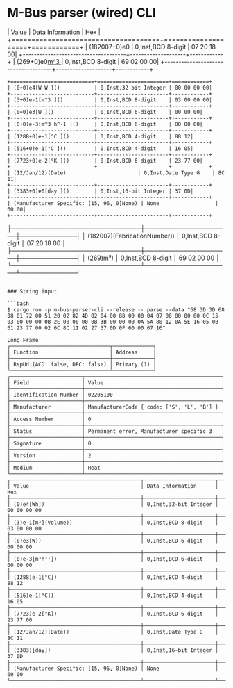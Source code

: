 # M-Bus parser (wired) CLI
| Value                               | Data Information   | Hex        |
+=====================================+====================+============+
| (182007+0)e0[](FabricationNumber, ) | 0,Inst,BCD 8-digit | 07 20 18 00|
+-------------------------------------+--------------------+------------+
| (269+0)e0[m^3 ]()                   | 0,Inst,BCD 8-digit | 69 02 00 00|
+-------------------------------------+--------------------+------------+
```
+===========================+=======================+============+
| (0+0)e4[W W ]()           | 0,Inst,32-bit Integer | 00 00 00 00|
+---------------------------+-----------------------+------------+
| (3+0)e-1[m^3 ]()          | 0,Inst,BCD 8-digit    | 03 00 00 00|
+---------------------------+-----------------------+------------+
| (0+0)e3[W ]()             | 0,Inst,BCD 6-digit    | 00 00 00|
+---------------------------+-----------------------+------------+
| (0+0)e-3[m^3 h^-1 ]()     | 0,Inst,BCD 6-digit    | 00 00 00|
+---------------------------+-----------------------+------------+
| (1288+0)e-1[°C ]()        | 0,Inst,BCD 4-digit    | 88 12|
+---------------------------+-----------------------+------------+
| (516+0)e-1[°C ]()         | 0,Inst,BCD 4-digit    | 16 05|
+---------------------------+-----------------------+------------+
| (7723+0)e-2[°K ]()        | 0,Inst,BCD 6-digit    | 23 77 00|
+---------------------------+-----------------------+------------+
| (12/Jan/12)(Date)                       | 0,Inst,Date Type G    | 8C 11|
+---------------------------+-----------------------+------------+
| (3383+0)e0[day ]()        | 0,Inst,16-bit Integer | 37 0D|
+---------------------------+-----------------------+------------+
| (Manufacturer Specific: [15, 96, 0]None) | None                  | 60 00|
+---------------------------+-----------------------+------------+
```
├──────────────────────────────┼────────────────────┼─────────────┤
│ (182007)(FabricationNumber)) │ 0,Inst,BCD 8-digit │ 07 20 18 00 │
├──────────────────────────────┼────────────────────┼─────────────┤
│ (269)[m³](Volume))           │ 0,Inst,BCD 8-digit │ 69 02 00 00 │
└──────────────────────────────┴────────────────────┴─────────────┘
```

### String input

```bash
$ cargo run -p m-bus-parser-cli --release -- parse --data "68 3D 3D 68 08 01 72 00 51 20 02 82 4D 02 04 00 88 00 00 04 07 00 00 00 00 0C 15 03 00 00 00 0B 2E 00 00 00 0B 3B 00 00 00 0A 5A 88 12 0A 5E 16 05 0B 61 23 77 00 02 6C 8C 11 02 27 37 0D 0F 60 00 67 16"

Long Frame
┌────────────────────────────────┬─────────────┐
│ Function                       │ Address     │
├────────────────────────────────┼─────────────┤
│ RspUd (ACD: false, DFC: false) │ Primary (1) │
└────────────────────────────────┴─────────────┘
┌───────────────────────┬────────────────────────────────────────────┐
│ Field                 │ Value                                      │
├───────────────────────┼────────────────────────────────────────────┤
│ Identification Number │ 02205100                                   │
├───────────────────────┼────────────────────────────────────────────┤
│ Manufacturer          │ ManufacturerCode { code: ['S', 'L', 'B'] } │
├───────────────────────┼────────────────────────────────────────────┤
│ Access Number         │ 0                                          │
├───────────────────────┼────────────────────────────────────────────┤
│ Status                │ Permanent error, Manufacturer specific 3   │
├───────────────────────┼────────────────────────────────────────────┤
│ Signature             │ 0                                          │
├───────────────────────┼────────────────────────────────────────────┤
│ Version               │ 2                                          │
├───────────────────────┼────────────────────────────────────────────┤
│ Medium                │ Heat                                       │
└───────────────────────┴────────────────────────────────────────────┘
┌──────────────────────────────────────────┬───────────────────────┬─────────────┐
│ Value                                    │ Data Information      │ Hex         │
├──────────────────────────────────────────┼───────────────────────┼─────────────┤
│ (0)e4[Wh])                               │ 0,Inst,32-bit Integer │ 00 00 00 00 │
├──────────────────────────────────────────┼───────────────────────┼─────────────┤
│ (3)e-1[m³](Volume))                      │ 0,Inst,BCD 8-digit    │ 03 00 00 00 │
├──────────────────────────────────────────┼───────────────────────┼─────────────┤
│ (0)e3[W])                                │ 0,Inst,BCD 6-digit    │ 00 00 00    │
├──────────────────────────────────────────┼───────────────────────┼─────────────┤
│ (0)e-3[m³h⁻¹])                           │ 0,Inst,BCD 6-digit    │ 00 00 00    │
├──────────────────────────────────────────┼───────────────────────┼─────────────┤
│ (1288)e-1[°C])                           │ 0,Inst,BCD 4-digit    │ 88 12       │
├──────────────────────────────────────────┼───────────────────────┼─────────────┤
│ (516)e-1[°C])                            │ 0,Inst,BCD 4-digit    │ 16 05       │
├──────────────────────────────────────────┼───────────────────────┼─────────────┤
│ (7723)e-2[°K])                           │ 0,Inst,BCD 6-digit    │ 23 77 00    │
├──────────────────────────────────────────┼───────────────────────┼─────────────┤
│ (12/Jan/12)(Date))                       │ 0,Inst,Date Type G    │ 8C 11       │
├──────────────────────────────────────────┼───────────────────────┼─────────────┤
│ (3383)[day])                             │ 0,Inst,16-bit Integer │ 37 0D       │
├──────────────────────────────────────────┼───────────────────────┼─────────────┤
│ (Manufacturer Specific: [15, 96, 0]None) │ None                  │ 60 00       │
└──────────────────────────────────────────┴───────────────────────┴─────────────┘
```
